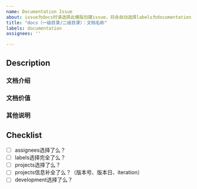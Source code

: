 ```yaml
---
name: Documentation Issue
about: issue为docs时请选择此模版创建issue，将会自动选择labels为documentation
title: "docs（一级目录/二级目录）：文档名称"
labels: documentation
assignees: ''

---
```


## Description

### 文档介绍
<!-- 文档描述了什么内容 -->

### 文档价值
<!-- 文档解决了什么问题 -->

### 其他说明
<!-- 链接？参考？ -->

## Checklist

- [ ] assignees选择了么？
- [ ] labels选择完全了么？
- [ ] projects选择了么？
- [ ] projects信息补全了么？（版本号、版本日、iteration）
- [ ] development选择了么？
